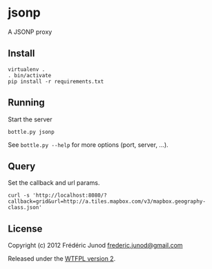 # jsonp

A JSONP proxy

## Install

    virtualenv .
    . bin/activate
    pip install -r requirements.txt

## Running
Start the server

    bottle.py jsonp

See `bottle.py --help` for more options (port, server, ...).

## Query

Set the callback and url params.

    curl -s 'http://localhost:8080/?callback=grid&url=http://a.tiles.mapbox.com/v3/mapbox.geography-class.json'

## License
Copyright (c) 2012 Frédéric Junod <frederic.junod@gmail.com>

Released under the [WTFPL version 2](http://sam.zoy.org/wtfpl/).
